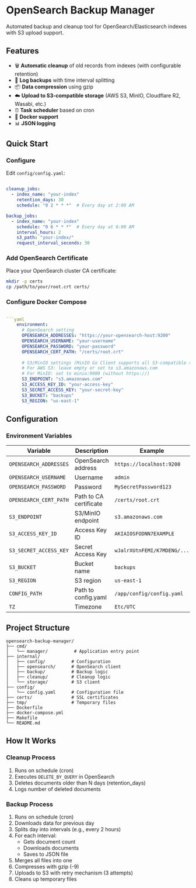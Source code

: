 # OpenSearch Backup Manager

Automated backup and cleanup tool for OpenSearch/Elasticsearch indexes with S3 upload support.

## Features

- 🗑️ **Automatic cleanup** of old records from indexes (with configurable retention)
- 💾 **Log backups** with time interval splitting
- 📦 **Data compression** using gzip
- ☁️ **Upload to S3-compatible storage** (AWS S3, MinIO, Cloudflare R2, Wasabi, etc.)
- ⏰ **Task scheduler** based on cron
- 🐳 **Docker support**
- 📊 **JSON logging**

## Quick Start


### Configure

Edit `config/config.yaml`:

```yaml

cleanup_jobs:
  - index_name: "your-index"
    retention_days: 30
    schedule: "0 2 * * *"  # Every day at 2:00 AM

backup_jobs:
  - index_name: "your-index"
    schedule: "0 6 * * *"  # Every day at 6:00 AM
    interval_hours: 2
    s3_path: "your-index/"
    request_interval_seconds: 30
```

### Add OpenSearch Certificate

Place your OpenSearch cluster CA certificate:
```bash
mkdir -p certs
cp /path/to/your/root.crt certs/
```

### Configure Docker Compose

```yaml

```yaml
    environment:
      # OpenSearch setting
      OPENSEARCH_ADDRESSES: "https://your-opensearch-host:9200"
      OPENSEARCH_USERNAME: "your-username"
      OPENSEARCH_PASSWORD: "your-password"
      OPENSEARCH_CERT_PATH: "/certs/root.crt"
      
      # S3/MinIO settings (MinIO Go Client supports all S3-compatible storages)
      # For AWS S3: leave empty or set to s3.amazonaws.com
      # For MinIO: set to minio:9000 (without https://)
      S3_ENDPOINT: "s3.amazonaws.com"
      S3_ACCESS_KEY_ID: "your-access-key"
      S3_SECRET_ACCESS_KEY: "your-secret-key"
      S3_BUCKET: "backups"
      S3_REGION: "us-east-1"
```

## Configuration

### Environment Variables

| Variable | Description | Example |
|----------|-------------|---------|
| `OPENSEARCH_ADDRESSES` | OpenSearch address | `https://localhost:9200` |
| `OPENSEARCH_USERNAME` | Username | `admin` |
| `OPENSEARCH_PASSWORD` | Password | `MySecretPassword123` |
| `OPENSEARCH_CERT_PATH` | Path to CA certificate | `/certs/root.crt` |
| `S3_ENDPOINT` | S3/MinIO endpoint | `s3.amazonaws.com` |
| `S3_ACCESS_KEY_ID` | Access Key ID | `AKIAIOSFODNN7EXAMPLE` |
| `S3_SECRET_ACCESS_KEY` | Secret Access Key | `wJalrXUtnFEMI/K7MDENG/...` |
| `S3_BUCKET` | Bucket name | `backups` |
| `S3_REGION` | S3 region | `us-east-1` |
| `CONFIG_PATH` | Path to config.yaml | `/app/config/config.yaml` |
| `TZ` | Timezone | `Etc/UTC` |


## Project Structure

```
opensearch-backup-manager/
├── cmd/
│   └── manager/          # Application entry point
├── internal/
│   ├── config/          # Configuration
│   ├── opensearch/      # OpenSearch client
│   ├── backup/          # Backup logic
│   ├── cleanup/         # Cleanup logic
│   └── storage/         # S3 client
├── config/
│   └── config.yaml      # Configuration file
├── certs/               # SSL certificates
├── tmp/                 # Temporary files
├── Dockerfile
├── docker-compose.yml
├── Makefile
└── README.md
```

## How It Works

### Cleanup Process

1. Runs on schedule (cron)
2. Executes `DELETE_BY_QUERY` in OpenSearch
3. Deletes documents older than N days (retention_days)
4. Logs number of deleted documents

### Backup Process

1. Runs on schedule (cron)
2. Downloads data for previous day
3. Splits day into intervals (e.g., every 2 hours)
4. For each interval:
   - Gets document count
   - Downloads documents
   - Saves to JSON file
5. Merges all files into one
6. Compresses with gzip (-9)
7. Uploads to S3 with retry mechanism (3 attempts)
8. Cleans up temporary files


